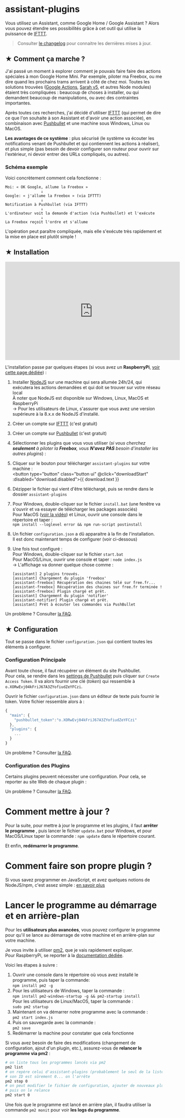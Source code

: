 # assistant-plugins

Vous utilisez un Assistant, comme Google Home / Google Assistant ? Alors vous pouvez étendre ses possibilités grâce à cet outil qui utilise la puissance de [IFTTT](http://www.ifttt.com/).

> Consulter [le changelog](https://github.com/Aymkdn/assistant-plugins/blob/master/changelog.md) pour connaitre les dernières mises à jour.

## ★ Comment ça marche ?

J'ai passé un moment à explorer comment je pouvais faire faire des actions spéciales à mon Google Home Mini. Par exemple, piloter ma Freebox, ou me dire quand les prochains trams arrivent à côté de chez moi. Toutes les solutions trouvées ([Google Actions](https://developers.google.com/actions/), [Sarah v5](https://github.com/NGRP/node-red-contrib-viseo), et autres Node modules) étaient très compliquées : beaucoup de choses à installer, ou qui demandent beaucoup de manipulations, ou avec des contraintes importantes.

Après toutes ces recherches, j'ai décidé d'utiliser [IFTTT](http://www.ifttt.com/) (qui permet de dire ce que l'on souhaite à son Assistant et d'avoir une action associée), en combinaison avec [Pushbullet](https://www.pushbullet.com/) et une machine sous Windows, Linux ou MacOS.

**Les avantages de ce système**  : plus sécurisé (le système va écouter les notifications venant de Pushbullet et qui contiennent les actions à réaliser), et plus simple (pas besoin de devoir configurer son routeur pour ouvrir sur l'extérieur, ni devoir entrer des URLs compliqués, ou autres).

### Schéma exemple

Voici concrètement comment cela fonctionne :
```
Moi: « OK Google, allume la Freebox »
                ↓    
Google: « j'allume la Freebox » (via IFTTT)
                ↓    
Notification à Pushbullet (via IFTTT)
                ↓    
L'ordinateur voit la demande d'action (via Pushbullet) et l'exécute
                ↓    
La Freebox reçoit l'ordre et s'allume 
```

L'opération peut paraître compliquée, mais elle s'exécute très rapidement et la mise en place est plutôt simple !

## ★ Installation

<iframe width="560" height="315" src="https://www.youtube.com/embed/Gmt4tIPH_fk?rel=0" frameborder="0" allowfullscreen></iframe>
  
L'installation passe par quelques étapes (si vous avez un **RaspberryPi**, [voir cette page dédiée](https://github.com/Aymkdn/assistant-plugins/wiki/Installation-de-assistant-plugins-sur-RaspberryPi)) :

  1. Installer [NodeJS](https://nodejs.org/en/) sur une machine qui sera allumée 24h/24, qui exécutera les actions demandées et qui doit se trouver sur votre réseau local  
  À noter que NodeJS est disponible sur Windows, Linux, MacOS et RaspberryPi  
  → Pour les utilisateurs de Linux, s'assurer que vous avez une version supérieure à la 8.x.x de NodeJS d'installé.  
    
  2. Créer un compte sur [IFTTT](http://www.ifttt.com/) (c'est gratuit)  
    
  3. Créer un compte sur [Pushbullet](https://www.pushbullet.com/) (c'est gratuit)  
    
  4. Sélectionner les plugins que vous vous utiliser (*si vous cherchez **seulement** à piloter la **Freebox**, vous **N'avez PAS** besoin d'installer les autres plugins*) :  
  <vue-plugins-selection></vue-plugins-selection>  
    
  5. Cliquer sur le bouton pour télécharger `assistant-plugins` sur votre machine :<br><button type="button" class="button ui" @click="downloadStart" :disabled="download.disabled">{{ download.text }}</button>  
    
  6. Dézipper le fichier qui vient d'être téléchargé, puis se rendre dans le dossier `assistant-plugins`  
    
  7. Pour Windows, double-cliquer sur le fichier `install.bat` (une fenêtre va s'ouvrir et va essayer de télécharger les packages associés)   
  Pour MacOS ([voir la vidéo](https://youtu.be/r3y8X66Hnng)) et Linux, ouvrir une console dans le répertoire et taper :  
  `npm install --loglevel error && npm run-script postinstall`  
  8. Un fichier `configuration.json` a dû apparaitre à la fin de l'installation.  
  Il est donc maintenant temps de configurer (voir ci-dessous)  
    
  9. Une fois tout configuré :  
  Pour Windows, double-cliquer sur le fichier `start.bat`  
  Pour MacOS/Linux, ouvrir une console et taper : `node index.js`  
  → L'affichage va donner quelque chose comme :  
        ```
        [assistant] 2 plugins trouvés.
        [assistant] Chargement du plugin 'freebox'
        [assistant-freebox] Récupération des chaines télé sur free.fr...
        [assistant-freebox] Récupération des chaines sur free.fr terminée !
        [assistant-freebox] Plugin chargé et prêt.
        [assistant] Chargement du plugin 'notifier'
        [assistant-notifier] Plugin chargé et prêt.
        [assistant] Prêt à écouter les commandes via PushBullet
        ```

Un problème ? Consulter [la FAQ](https://github.com/Aymkdn/assistant-plugins/wiki/Questions-Fr%C3%A9quentes).

## ★ Configuration

Tout se passe dans le fichier `configuration.json` qui contient toutes les éléments à configurer.

### Configuration Principale

Avant toute chose, il faut récupérer un élément du site Pushbullet.  
Pour cela, se rendre dans les [settings de Pushbullet](https://www.pushbullet.com/#settings) puis cliquer sur `Create Access Token`. Il va alors fournir une clé (*token*) qui ressemble à `o.XORwEvj04kFriJ67A3ZYofiudZeYFCzi`.

Ouvrir le fichier `configuration.json` dans un éditeur de texte puis fournir le token. Votre fichier ressemble alors à :
```javascript
{
  "main": {
    "pushbullet_token":"o.XORwEvj04kFriJ67A3ZYofiudZeYFCzi"
  },
  "plugins": {
    ...
  }
}
```

Un problème ? Consulter [la FAQ](https://github.com/Aymkdn/assistant-plugins/wiki/Questions-Fr%C3%A9quentes).

### Configuration des Plugins

Certains plugins peuvent nécessiter une configuration. Pour cela, se reporter au site Web de chaque plugin :
<vue-plugins></vue-plugins>

Un problème ? Consulter [la FAQ](https://github.com/Aymkdn/assistant-plugins/wiki/Questions-Fr%C3%A9quentes).

# Comment mettre à jour ?

Pour la suite, pour mettre à jour le programme et les plugins, il faut **arrêter le programme** , puis lancer le fichier `update.bat` pour Windows, et pour MacOS/Linux taper la commande : `npm update` dans le répertoire courant.

Et enfin, **redémarrer le programme**.

# Comment faire son propre plugin ?

Si vous savez programmer en JavaScript, et avez quelques notions de NodeJS/npm, c'est assez simple : [en savoir plus](https://github.com/Aymkdn/assistant-template)

# Lancer le programme au démarrage et en arrière-plan

Pour les **utilisateurs plus avancées**, vous pouvez configurer le programme pour qu'il se lance au démarrage de votre machine et en arrière-plan sur votre machine.  

Je vous invite à utiliser [pm2](http://pm2.keymetrics.io/), que je vais rapidement expliquer.  
Pour RaspberryPi, se reporter à la [documentation dédiée](https://github.com/Aymkdn/assistant-plugins/wiki/Installation-de-assistant-plugins-sur-RaspberryPi#8-mettre-en-t%C3%A2che-de-fond-optionnel).  

Voici les étapes à suivre :

  1) Ouvrir une console dans le répertoire où vous avez installé le programme, puis taper la commande:  
  `npm install pm2 -g`  
  2) Pour les utilisateurs de Windows, taper la commande :  
  `npm install pm2-windows-startup -g && pm2-startup install`  
  Pour les utilisateurs de Linux/MacOS, taper la commande :  
  `sudo pm2 startup`  
  3) Maintenant on va démarrer notre programme avec la commande :  
  `pm2 start index.js`  
  4) Puis on sauvegarde avec la commande :  
  `pm2 save`  
  5) Redémarrer la machine pour constater que cela fonctionne
  
Si vous avez besoin de faire des modifications (changement de configuration, ajout d'un plugin, etc.), assurez-vous de **relancer le programme via pm2** :
```bash
# on liste tous les programmes lancés via pm2
pm2 list
# on repère celui d'assistant-plugins (probablement le seul de la liste)
# son ID est sûrement 0... on l'arrête
pm2 stop 0
# on peut modifier le fichier de configuration, ajouter de nouveaux plugins, etc.
# puis on le relance
pm2 start 0
```
  
Une fois que le programme est lancé en arrière plan, il faudra utiliser la commande `pm2 monit` pour voir **les logs du programme**.
